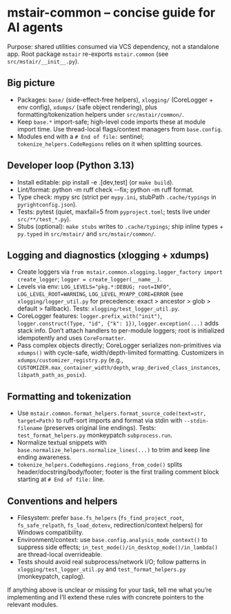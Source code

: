 # mstair-common – concise guide for AI agents

Purpose: shared utilities consumed via VCS dependency, not a standalone app. Root package `mstair` re-exports `mstair.common` (see `src/mstair/__init__.py`).

## Big picture

-   Packages: `base/` (side-effect-free helpers), `xlogging/` (CoreLogger + env config), `xdumps/` (safe object rendering), plus formatting/tokenization helpers under `src/mstair/common/`.
-   Keep `base.*` import-safe; high-level code imports these at module import time. Use thread-local flags/context managers from `base.config`.
-   Modules end with a `# End of file:` sentinel; `tokenize_helpers.CodeRegions` relies on it when splitting sources.

## Developer loop (Python 3.13)

-   Install editable: pip install -e .[dev,test] (or `make build`).
-   Lint/format: python -m ruff check --fix; python -m ruff format.
-   Type check: mypy src (strict per `mypy.ini`, stubPath `.cache/typings` in `pyrightconfig.json`).
-   Tests: pytest (quiet, maxfail=5 from `pyproject.toml`; tests live under `src/**/test_*.py`).
-   Stubs (optional): `make stubs` writes to `.cache/typings`; ship inline types + `py.typed` in `src/mstair/` and `src/mstair/common/`.

## Logging and diagnostics (xlogging + xdumps)

-   Create loggers via `from mstair.common.xlogging.logger_factory import create_logger`; `logger = create_logger(__name__)`.
-   Levels via env: `LOG_LEVELS="pkg.*:DEBUG; root=INFO"`, `LOG_LEVEL_ROOT=WARNING`, `LOG_LEVEL_MYAPP_CORE=ERROR` (see `xlogging/logger_util.py` for precedence: exact > ancestor > glob > default > fallback). Tests: `xlogging/test_logger_util.py`.
-   CoreLogger features: `logger.prefix_with("init")`, `logger.construct(Type, "id", {"k": 1})`, `logger.exception(...)` adds stack info. Don’t attach handlers to per-module loggers; root is initialized idempotently and uses `CoreFormatter`.
-   Pass complex objects directly; CoreLogger serializes non-primitives via `xdumps()` with cycle-safe, width/depth-limited formatting. Customizers in `xdumps/customizer_registry.py` (e.g., `CUSTOMIZER.max_container_width/depth`, `wrap_derived_class_instances`, `libpath_path_as_posix`).

## Formatting and tokenization

-   Use `mstair.common.format_helpers.format_source_code(text=str, target=Path)` to ruff-sort imports and format via stdin with `--stdin-filename` (preserves original line endings). Tests: `test_format_helpers.py` monkeypatch `subprocess.run`.
-   Normalize textual snippets with `base.normalize_helpers.normalize_lines(...)` to trim and keep line ending awareness.
-   `tokenize_helpers.CodeRegions.regions_from_code()` splits header/docstring/body/footer; footer is the first trailing comment block starting at `# End of file:` line.

## Conventions and helpers

-   Filesystem: prefer `base.fs_helpers` (`fs_find_project_root`, `fs_safe_relpath`, `fs_load_dotenv`, redirection/context helpers) for Windows compatibility.
-   Environment/context: use `base.config.analysis_mode_context()` to suppress side effects; `in_test_mode()/in_desktop_mode()/in_lambda()` are thread-local overrideable.
-   Tests should avoid real subprocess/network I/O; follow patterns in `xlogging/test_logger_util.py` and `test_format_helpers.py` (monkeypatch, caplog).

If anything above is unclear or missing for your task, tell me what you’re implementing and I’ll extend these rules with concrete pointers to the relevant modules.
